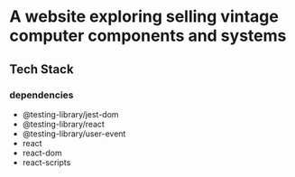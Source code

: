 # A website exploring selling vintage computer components and systems

## Tech Stack
### dependencies
   - @testing-library/jest-dom
   - @testing-library/react
   - @testing-library/user-event
   - react
   - react-dom
   - react-scripts
